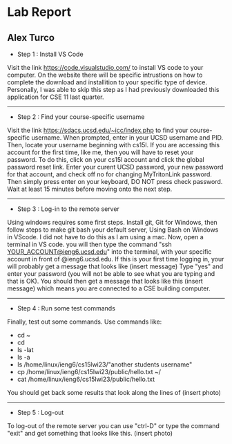 # Lab Report
## Alex Turco
* Step 1 : Install VS Code

Visit the link https://code.visualstudio.com/ to install VS code to your computer. 
On the website there will be specific intrustions on how to complete the download and installition to your specific type of device. 
Personally, I was able to skip this step as I had previously downloaded this application for CSE 11 last quarter.

-----------------------------------------------------------------------------------------------------------------------------------------------------------

* Step 2 : Find your course-specific username

Visit the link https://sdacs.ucsd.edu/~icc/index.php to find your course-specific username.
When prompted, enter in your UCSD username and PID. 
Then, locate your username beginning with cs15l.
If you are accessing this account for the first time, like me, then you will have to reset your password.
To do this, click on your cs15l account and click the global password reset link.
Enter your curent UCSD password, your new password for that account, and check off no for changing MyTritonLink password.
Then simply press enter on your keyboard, DO NOT press check password.
Wait at least 15 minutes before moving onto the next step.

-----------------------------------------------------------------------------------------------------------------------------------------------------------

* Step 3 : Log-in to the remote server

Using windows requires some first steps.
Install git, Git for Windows, then follow steps to make git bash your default server, Using Bash on Windows in VScode.
I did not have to do this as I am using a mac.
Now, open a terminal in VS code.
you will then type the command "ssh YOUR_ACCOUNT@ieng6.ucsd.edu" into the terminal, with your specific account in front of @ieng6.ucsd.edu.
If this is your first time logging in, your will probably get a message that looks like (insert message)
Type "yes" and enter your password (you will not be able to see what you are typing and that is OK).
You should then get a message that looks like this (insert message) which means you are connected to a CSE building computer.

-----------------------------------------------------------------------------------------------------------------------------------------------------------

* Step 4 : Run some test commands

Finally, test out some commands.
Use commands like:
* cd ~
* cd
* ls -lat
* ls -a
* ls /home/linux/ieng6/cs15lwi23/"another students username"
* cp /home/linux/ieng6/cs15lwi23/public/hello.txt ~/
* cat /home/linux/ieng6/cs15lwi23/public/hello.txt

You should get back some results that look along the lines of (insert photo)

-----------------------------------------------------------------------------------------------------------------------------------------------------------

* Step 5 : Log-out

To log-out of the remote server you can use "ctrl-D" or type the command "exit" and get something that looks like this. (insert photo)
